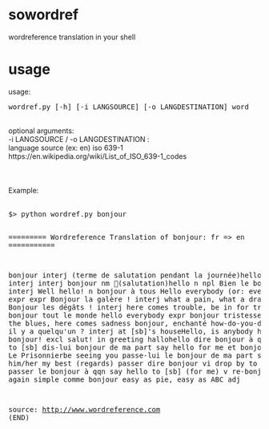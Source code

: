 sowordref
=========

wordreference translation in your shell


usage
=========

usage: <br/>
<pre>wordref.py [-h] [-i LANGSOURCE] [-o LANGDESTINATION] word</pre>
<br/>
optional arguments: <br/> 
  -i LANGSOURCE  / -o LANGDESTINATION : <br/>
  language source (ex: en) iso 639-1 https://en.wikipedia.org/wiki/List_of_ISO_639-1_codes <br/>
<br/>
<br/>
<br/>
Example: <br/>
<br/>
<pre>
$> python wordref.py bonjour

========= Wordreference Translation of bonjour: fr => en  ===========

bonjour interj  (terme de salutation pendant la journée)hello interj interj interj
bonjour  nm  (salutation)hello n npl 
Bien le bonjour !  interj Well hello! n 
bonjour à tous  Hello everybody (or: everyone) expr expr expr
Bonjour la galère !  interj what a pain, what a drag interj 
Bonjour les dégâts !  interj here comes trouble, be in for trouble loc 
bonjour tout le monde  hello everybody expr 
bonjour tristesse  here come the blues, here comes sadness 
bonjour, enchanté  how-do-you-do 
Bonjour, il y a quelqu'un ?  interj  at [sb]'s houseHello, is anybody home? 
bonjour!  excl  salut! in greeting hallohello 
dire bonjour à qqn  say hello to [sb] 
dis-lui bonjour de ma part  say hello for me 
et bonjour chez vous   Le Prisonnierbe seeing you 
passe-lui le bonjour de ma part  send/give him/her my best (regards) 
passer dire bonjour  vi drop by to say hello vi 
passer le bonjour à qqn  say hello to [sb] (for me) v 
re-bonjour  hello again 
simple comme bonjour  easy as pie, easy as ABC adj

source: http://www.wordreference.com
(END)
</pre>
